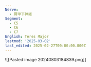 ```yaml
---
Nerve:
  - 肩甲下神経
Segment:
  - C5
  - C6
  - C7
English: Teres Major
lastmod: '2025-03-02'
last_edited: 2025-02-27T00:00:00.000Z
---
```


![[Pasted image 20240803184839.png]]
